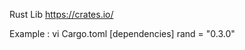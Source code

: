 Rust Lib 
   https://crates.io/

   Example :
      vi Cargo.toml
      [dependencies]
      rand = "0.3.0"

